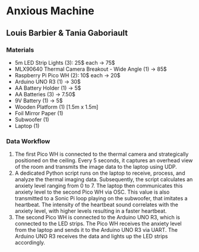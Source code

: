 # Anxious Machine

## Louis Barbier & Tania Gaboriault

### Materials

- 5m LED Strip Lights (3): 25$ each -> 75$
- MLX90640 Thermal Camera Breakout - Wide Angle (1) -> 85$
- Raspberry Pi Pico WH (2): 10$ each -> 20$
- Arduino UNO R3 (1) -> 30$
- AA Battery Holder (1) -> 5$
- AA Batteries (3) -> 7.50$
- 9V Battery (1) -> 5$
- Wooden Platform (1) [1.5m x 1.5m]
- Foil Mirror Paper (1)
- Subwoofer (1)
- Laptop (1)

### Data Workflow

1.  The first Pico WH is connected to the thermal camera and strategically positioned on the ceiling. Every 5 seconds, it captures an overhead view of the room and transmits the image data to the laptop using UDP.
2.  A dedicated Python script runs on the laptop to receive, process, and analyze the thermal imaging data. Subsequently, the script calculates an anxiety level ranging from 0 to 7. The laptop then communicates this anxiety level to the second Pico WH via OSC. This value is also transmitted to a Sonic Pi loop playing on the subwoofer, that imitates a heartbeat. The intensity of the heartbeat sound correlates with the anxiety level, with higher levels resulting in a faster heartbeat.
3.  The second Pico WH is connected to the Arduino UNO R3, which is connected to the LED strips. The Pico WH receives the anxiety level from the laptop and sends it to the Arduino UNO R3 via UART. The Arduino UNO R3 receives the data and lights up the LED strips accordingly.
